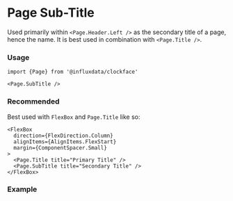 # Page Sub-Title

Used primarily within `<Page.Header.Left />` as the secondary title of a page, hence the name. It is best used in combination with `<Page.Title />`.

### Usage
```tsx
import {Page} from '@influxdata/clockface'
```
```tsx
<Page.SubTitle />
```

### Recommended

Best used with `FlexBox` and `Page.Title` like so:
```tsx
<FlexBox
  direction={FlexDirection.Column}
  alignItems={AlignItems.FlexStart}
  margin={ComponentSpacer.Small}
>
  <Page.Title title="Primary Title" />
  <Page.SubTitle title="Secondary Title" />
</FlexBox>
```

### Example
<!-- STORY -->


<!-- STORY HIDE START -->

<!-- STORY HIDE END -->

<!-- PROPS -->

